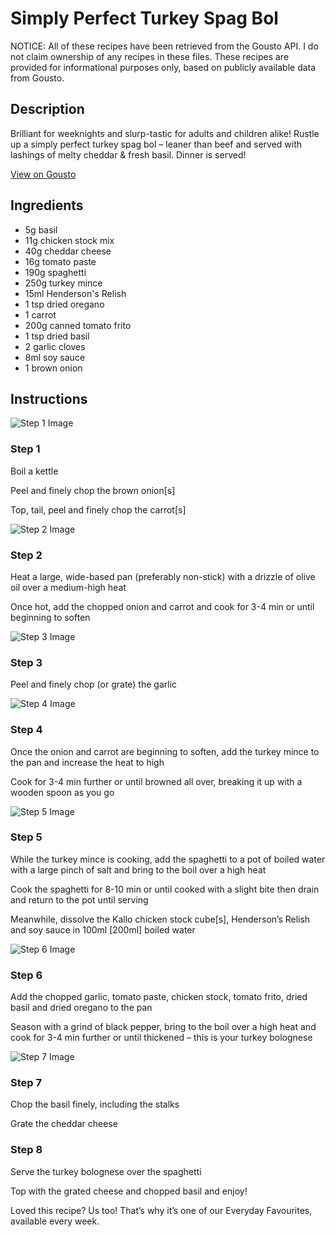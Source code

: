 # Simply Perfect Turkey Spag Bol

NOTICE: All of these recipes have been retrieved from the Gousto API. I do not claim ownership of any recipes in these files. These recipes are provided for informational purposes only, based on publicly available data from Gousto.

## Description

Brilliant for weeknights and slurp-tastic for adults and children alike! Rustle up a simply perfect turkey spag bol – leaner than beef and served with lashings of melty cheddar & fresh basil. Dinner is served!

[View on Gousto](https://www.gousto.co.uk/recipes/cookbook/simply-perfect-turkey-spag-bol)

## Ingredients

- 5g basil
- 11g chicken stock mix
- 40g cheddar cheese
- 16g tomato paste
- 190g spaghetti
- 250g turkey mince
- 15ml Henderson's Relish
- 1 tsp dried oregano
- 1 carrot
- 200g canned tomato frito
- 1 tsp dried basil
- 2 garlic cloves
- 8ml soy sauce
- 1 brown onion

## Instructions

![Step 1 Image](https://production-media.gousto.co.uk/cms/recipe-step-image/step-1-1586955759563-x200.jpg)

### Step 1

Boil a kettle

Peel and finely chop the brown onion<span class="text-danger">[s]</span>

Top, tail, peel and finely chop the carrot<span class="text-danger">[s]</span>

![Step 2 Image](https://production-media.gousto.co.uk/cms/recipe-step-image/step-2-1586955805191-x200.jpg)

### Step 2

Heat a large, wide-based pan (preferably non-stick) with a drizzle of olive oil over a medium-high heat

Once hot, add the chopped onion and carrot and cook for 3-4 min or until beginning to soften

![Step 3 Image](https://production-media.gousto.co.uk/cms/recipe-step-image/step-3-1586955767819-x200.jpg)

### Step 3

Peel and finely chop (or grate) the garlic

![Step 4 Image](https://production-media.gousto.co.uk/cms/recipe-step-image/step-4-1586955771335-x200.jpg)

### Step 4

Once the onion and carrot are beginning to soften, add the turkey mince to the pan and increase the heat to high

Cook for 3-4 min further or until browned all over, breaking it up with a wooden spoon as you go

![Step 5 Image](https://production-media.gousto.co.uk/cms/recipe-step-image/step-5-1586955775350-x200.jpg)

### Step 5

While the turkey mince is cooking, add the spaghetti to a pot of boiled water with a large pinch of salt and bring to the boil over a high heat

Cook the spaghetti for 8-10 min or until cooked with a slight bite then drain and return to the pot until serving

Meanwhile, dissolve the Kallo chicken stock cube<span class="text-danger">[s]</span>, Henderson’s Relish and soy sauce in 100ml <span class="text-danger">[200ml]</span> boiled water

![Step 6 Image](https://production-media.gousto.co.uk/cms/recipe-step-image/step-6-1586955779317-x200.jpg)

### Step 6

Add the chopped garlic, tomato paste, chicken stock, tomato frito, dried basil and dried oregano to the pan

Season with a grind of black pepper, bring to the boil over a high heat and cook for 3-4 min further or until thickened – this is your turkey bolognese

![Step 7 Image](https://production-media.gousto.co.uk/cms/recipe-step-image/step-7-1586955783181-x200.jpg)

### Step 7

Chop the basil finely, including the stalks

Grate the cheddar cheese

### Step 8

Serve the turkey bolognese over the spaghetti

Top with the grated cheese and chopped basil and enjoy!

<span class="text-danger">Loved this recipe? Us too! That’s why it’s one of our Everyday Favourites, available every week.</span>

